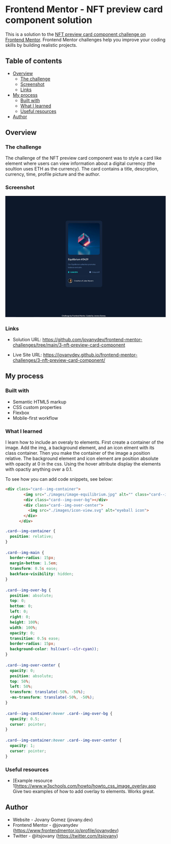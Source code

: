 # Frontend Mentor - NFT preview card component solution

This is a solution to the [NFT preview card component challenge on Frontend Mentor](https://www.frontendmentor.io/challenges/nft-preview-card-component-SbdUL_w0U). Frontend Mentor challenges help you improve your coding skills by building realistic projects. 

## Table of contents

- [Overview](#overview)
  - [The challenge](#the-challenge)
  - [Screenshot](#screenshot)
  - [Links](#links)
- [My process](#my-process)
  - [Built with](#built-with)
  - [What I learned](#what-i-learned)
  - [Useful resources](#useful-resources)
- [Author](#author)

## Overview

### The challenge

The challenge of the NFT preview card component was to style a card like element where users can view information about a digital currency (the soultion uses ETH as the currency). The card contains a title, descrption, currency, time, profile picture and the author. 

### Screenshot

![](./screenshot.jpg)

### Links

- Solution URL: https://github.com/jovanydev/frontend-mentor-challenges/tree/main/3-nft-preview-card-component

- Live Site URL: https://jovanydev.github.io/frontend-mentor-challenges/3-nft-preview-card-component/

## My process

### Built with

- Semantic HTML5 markup
- CSS custom properties
- Flexbox
- Mobile-first workflow


### What I learned

I learn how to include an overaly to elements. First create a container of the image. Add the img, a background element, and an icon elment with its class container. Then you make the container of the image a position relative. The background element and icon element are position absolute with opacity at 0 in the css. Using the hover attribute display the elements with opactiy anything over a 0.1.

To see how you can add code snippets, see below:

```html
<div class="card--img-container">
        <img src="./images/image-equilibrium.jpg" alt="" class="card--img-main">
        <div class="card--img-over-bg"></div>
        <div class="card--img-over-center">
          <img src="./images/icon-view.svg" alt="eyeball icon">
        </div>
      </div>
```

```css
.card--img-container {
  position: relative;
}

.card--img-main {
  border-radius: 15px;
  margin-bottom: 1.5em;
  transform: 0.5s ease;
  backface-visibility: hidden;
}

.card--img-over-bg {
  position: absolute;
  top: 0;
  bottom: 0;
  left: 0;
  right: 0;
  height: 100%;
  width: 100%;
  opacity: 0;
  transition: 0.5s ease;
  border-radius: 15px;
  background-color: hsl(var(--clr-cyan));
}

.card--img-over-center {
  opacity: 0;
  position: absolute;
  top: 50%;
  left: 50%;
  transform: translate(-50%, -50%);
  -ms-transform: translate(-50%, -50%);
}

.card--img-container:hover .card--img-over-bg {
  opacity: 0.5;
  cursor: pointer;
}

.card--img-container:hover .card--img-over-center {
  opacity: 1;
  cursor: pointer;
}
```

### Useful resources

- [Example resource 1]https://www.w3schools.com/howto/howto_css_image_overlay.asp Give two examples of how to add overlay to elements. Works great.


## Author

- Website - Jovany Gomez (jovany.dev)
- Frontend Mentor - @jovanydev
(https://www.frontendmentor.io/profile/jovanydev)
- Twitter - @itsjovany
(https://twitter.com/itsjovany)
